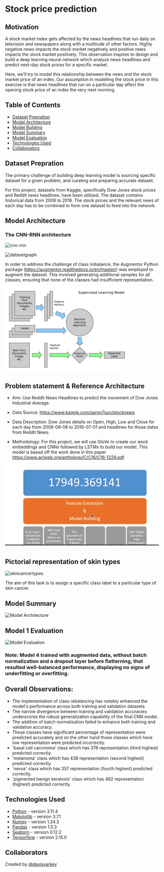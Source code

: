 # Stock price prediction

## Motivation

A stock market index gets affected by the news headlines that run daily on television and newspapers along with a multitude of other factors. Highly negative news impacts the stock market negatively and positive news impacts the stock market positively. This observation inspires to design and build a deep learning neural network which analyze news headlines and predict next-day stock prices for a specific market.
 
Here, we'll try to model this relationship between the news and the stock market price of an index. Our assumption in modelling the stock price in this exercise is that news headlines that run on a particular day affect the opening stock price of an index the very next morning.

## Table of Contents

- [Dataset Prepration](#general-information)
- [Model Architecture](#model-architecture)
- [Model Building](#model-architecture)
- [Model Summary](#model-summary)
- [Model Evaluation](#model-evaluation)
- [Technologies Used](#technologies-used)
- [Collaborators](#collaborators)

<!-- You can include any other section that is pertinent to your problem -->

## Dataset Prepration

The primary challenge of building deep learning model is sourcing specific dataset for a given problem, and curating and preparing accurate dataset.

For this project, datasets from Kaggle, specifically Dow Jones stock prices and Reddit news headlines, have been utilized. The dataset contains historical data from 2008 to 2016.  The stock prices and the relevant news of each day has to be combined to form one dataset to feed into the network.


## Model Architecture

### The CNN-RNN architecture

![cnn-rnn](resources/cnn-1d-rnn.jpg)

![datasetgraph](./class_distribution.png)

In order to address the challenge of class imbalance, the Augmentor Python package (https://augmentor.readthedocs.io/en/master/) was employed to augment the dataset. This involved generating additional samples for all classes, ensuring that none of the classes had insufficient representation.


![basic](resources/textmining.png)

## Problem statement & Reference Architecture

- Aim: Use Reddit News Headlines to predict the movement of Dow Jones Industrial Average.

- Data Source: https://www.kaggle.com/aaron7sun/stocknews

- Data Description: Dow Jones details on Open, High, Low and Close for each day from 2008-08-08 to 2016-07-01 and headlines for those dates from Reddit News.

- Methodology: For this project, we will use GloVe to create our word embeddings and CNNs followed by LSTMs to build our model. This model is based off the work done in this paper https://www.aclweb.org/anthology/C/C16/C16-1229.pdf.

![basic](resources/basic_intent.png)


## Pictorial representation of skin types

![skincancertypes](./skin_cancer_types.png)

The aim of this task is to assign a specific class label to a particular type of skin cancer.



## Model Summary

![Model Architecture](./mode-1-summary.png)

## Model 1 Evaluation

![Model Evaluation](./model-1-evaluation.png)


### **Note:**  Model 4 trained with augmented data, without batch normalization and a dropout layer before flatterning, that resulted well-balanced performance, displaying no signs of underfitting or overfitting.

## Overall Observations:

- The implementation of class rebalancing has notably enhanced the model's performance across both training and validation datasets.
- The narrow divergence between training and validation accuracies underscores the robust generalization capability of the final CNN model.
- The addition of batch normalization failed to enhance both training and validation accuracy.
- Those classes have significant percentage of representation were predicted accurately and on the other hand those classes which have low representation were predicted incorrectly.
- 'basal cell carcinoma' class which has 376 representation (third highest) predicted correctly.
- 'melanoma' class which has 438 representation (second highest) predicted correctly.
- 'nevus' class which has 357 representation (fourth highest) predicted correctly.
- 'pigmented benign keratosis' class which has 462 representation (highest) predicted correctly.

## Technologies Used

- [Python](https://www.python.org/) - version 3.11.4
- [Matplotlib](https://matplotlib.org/) - version 3.7.1
- [Numpy](https://numpy.org/) - version 1.24.3
- [Pandas](https://pandas.pydata.org/) - version 1.5.3
- [Seaborn](https://seaborn.pydata.org/) - version 0.12.2
- [Tensorflow](https://www.tensorflow.org/) - version 2.15.0

## Collaborators

Created by [@davisvarkey](https://github.com/davisvarkey)
